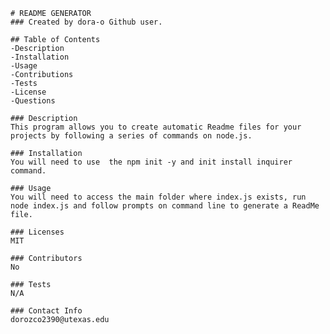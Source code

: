 
    # README GENERATOR
    ### Created by dora-o Github user.

    ## Table of Contents
    -Description
    -Installation
    -Usage
    -Contributions
    -Tests
    -License
    -Questions

    ### Description
    This program allows you to create automatic Readme files for your projects by following a series of commands on node.js.

    ### Installation
    You will need to use  the npm init -y and init install inquirer command.

    ### Usage
    You will need to access the main folder where index.js exists, run node index.js and follow prompts on command line to generate a ReadMe file.
    
    ### Licenses
    MIT
    
    ### Contributors
    No
    
    ### Tests
    N/A

    ### Contact Info
    dorozco2390@utexas.edu

    